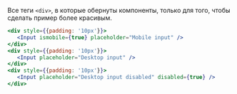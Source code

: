 Все теги `<div>`, в которые обернуты компоненты, только для того, чтобы сделать пример более красивым.

 ```jsx
<div style={{padding: '10px'}}>
    <Input ismobile={true} placeholder="Mobile input" />
</div>
<div style={{padding: '10px'}}>
    <Input placeholder="Desktop input" />
</div>
<div style={{padding: '10px'}}>
    <Input placeholder="Desktop input disabled" disabled={true} />
</div>
```

